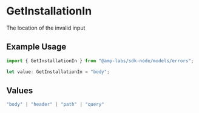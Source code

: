# GetInstallationIn

The location of the invalid input

## Example Usage

```typescript
import { GetInstallationIn } from "@amp-labs/sdk-node/models/errors";

let value: GetInstallationIn = "body";
```

## Values

```typescript
"body" | "header" | "path" | "query"
```